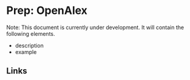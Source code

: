 # Prep: OpenAlex

Note: This document is currently under development. It will contain the following elements.

- description
- example

## Links
